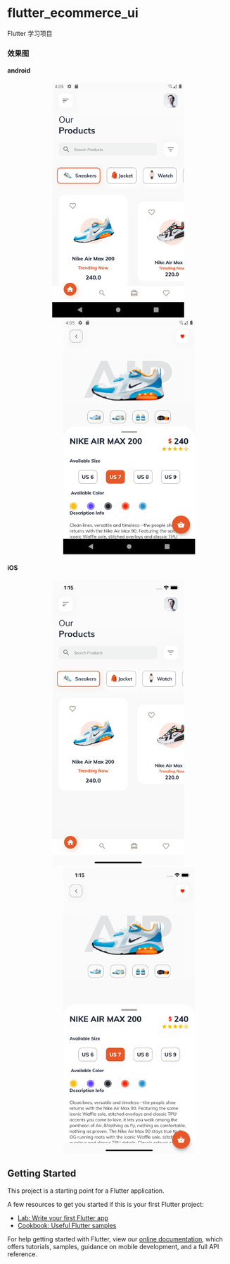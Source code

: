 # flutter_ecommerce_ui

Flutter  学习项目



### 效果图

#### android

<center class="half">  
  <img src="./screens/android1.png" width="300"/><img src="./screens/android2.png" width="300" style="margin-left:50px"/>
</center>

#### iOS

<center class="half">  
  <img src="./screens/ios1.png" width="300"/><img src="./screens/ios2.png" width="300" style="margin-left:50px"/>
</center>

## Getting Started

This project is a starting point for a Flutter application.

A few resources to get you started if this is your first Flutter project:

- [Lab: Write your first Flutter app](https://flutter.dev/docs/get-started/codelab)
- [Cookbook: Useful Flutter samples](https://flutter.dev/docs/cookbook)

For help getting started with Flutter, view our
[online documentation](https://flutter.dev/docs), which offers tutorials,
samples, guidance on mobile development, and a full API reference.
